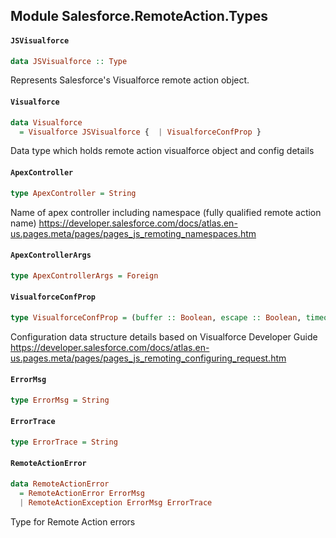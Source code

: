 ## Module Salesforce.RemoteAction.Types

#### `JSVisualforce`

``` purescript
data JSVisualforce :: Type
```

Represents Salesforce's Visualforce remote action object.

#### `Visualforce`

``` purescript
data Visualforce
  = Visualforce JSVisualforce {  | VisualforceConfProp }
```

Data type which holds remote action visualforce object and config details

#### `ApexController`

``` purescript
type ApexController = String
```

Name of apex controller including namespace (fully qualified remote action name)
https://developer.salesforce.com/docs/atlas.en-us.pages.meta/pages/pages_js_remoting_namespaces.htm

#### `ApexControllerArgs`

``` purescript
type ApexControllerArgs = Foreign
```

#### `VisualforceConfProp`

``` purescript
type VisualforceConfProp = (buffer :: Boolean, escape :: Boolean, timeout :: Int)
```

Configuration data structure details based on Visualforce Developer Guide 
https://developer.salesforce.com/docs/atlas.en-us.pages.meta/pages/pages_js_remoting_configuring_request.htm

#### `ErrorMsg`

``` purescript
type ErrorMsg = String
```

#### `ErrorTrace`

``` purescript
type ErrorTrace = String
```

#### `RemoteActionError`

``` purescript
data RemoteActionError
  = RemoteActionError ErrorMsg
  | RemoteActionException ErrorMsg ErrorTrace
```

Type for Remote Action errors


